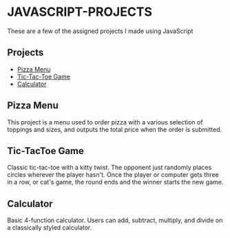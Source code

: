 # JAVASCRIPT-PROJECTS

These are a few of the assigned projects I made using JavaScript

## Projects

 - [Pizza Menu](Pizza_Project)
 - [Tic-Tac-Toe Game](TicTacToe)
 - [Calculator](calculator.html)

## Pizza Menu
This project is a menu used to order pizza with a various selection of toppings and sizes, and outputs the total price when the order is submitted.

## Tic-TacToe Game
Classic tic-tac-toe with a kitty twist. The opponent just randomly places circles wherever the player hasn't. Once the player or computer gets three in a row, or cat's game, the round ends and the winner starts the new game.

## Calculator

Basic 4-function calculator. Users can add, subtract, multiply, and divide on a classically styled calculator.